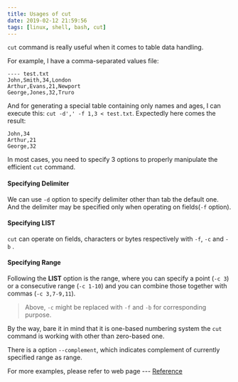 ```yaml
---
title: Usages of cut
date: 2019-02-12 21:59:56
tags: [linux, shell, bash, cut]
---
```


`cut` command is really useful when it comes to table data handling.

For example, I have a comma-separated values file:

```
---- test.txt
John,Smith,34,London
Arthur,Evans,21,Newport
George,Jones,32,Truro
```

And for generating a special table containing only names and ages, I can execute this: `cut -d',' -f 1,3 < test.txt`. Expectedly here comes the result:

```
John,34
Arthur,21
George,32
```



In most cases, you need to specify 3 options to properly manipulate the efficient `cut` command.

#### Specifying Delimiter

We can use `-d` option to specify delimiter other than tab the default one. And the delimiter may be specified only when operating on fields(`-f` option).

#### Specifying LIST

`cut` can operate on fields, characters or bytes respectively with `-f`, `-c` and `-b` .

#### Specifying Range

Following the **LIST** option is the range, where you can specify a point (`-c 3`) or a consecutive range (`-c 1-10`) and you can combine those together with commas (`-c 3,7-9,11`).

> Above, `-c` might be replaced with `-f` and `-b` for corresponding purpose.

By the way, bare it in mind that it is one-based numbering system the `cut` command is working with other than zero-based one.

There is a option `--complement`, which indicates complement of currently specified range as range.



For more examples, please refer to web page --- [Reference](https://www.computerhope.com/unix/ucut.htm)